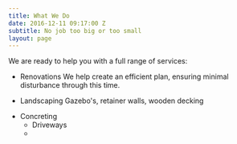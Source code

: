 ```yaml
---
title: What We Do
date: 2016-12-11 09:17:00 Z
subtitle: No job too big or too small
layout: page
---
```


We are ready to help you with a full range of services:

- Renovations
We help create an efficient plan, ensuring minimal disturbance through this time.

- Landscaping
Gazebo's, retainer walls, wooden decking
* Concreting
  * Driveways
  *
